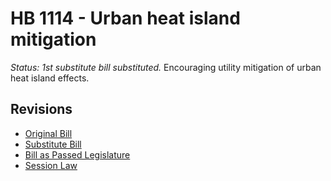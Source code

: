 # HB 1114 - Urban heat island mitigation
*Status: 1st substitute bill substituted.*
Encouraging utility mitigation of urban heat island effects.

## Revisions
* [Original Bill](1/)
* [Substitute Bill](S/)
* [Bill as Passed Legislature](S.PL/)
* [Session Law](S.SL/)
